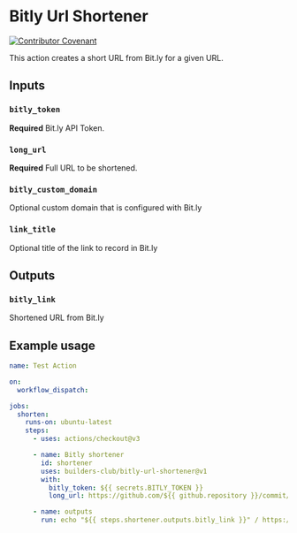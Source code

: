 # Bitly Url Shortener

[![Contributor Covenant](https://img.shields.io/badge/Contributor%20Covenant-v2.0%20adopted-ff69b4.svg)](.github/CODE_OF_CONDUCT.md)

This action creates a short URL from Bit.ly for a given URL.

## Inputs

### `bitly_token`

**Required** Bit.ly API Token. 

### `long_url`

**Required** Full URL to be shortened.

### `bitly_custom_domain`

Optional custom domain that is configured with Bit.ly

### `link_title`

Optional title of the link to record in Bit.ly

## Outputs

### `bitly_link`

Shortened URL from Bit.ly

## Example usage

```yaml
name: Test Action

on:
  workflow_dispatch:

jobs:
  shorten:
    runs-on: ubuntu-latest
    steps:
      - uses: actions/checkout@v3

      - name: Bitly shortener
        id: shortener
        uses: builders-club/bitly-url-shortener@v1
        with:
          bitly_token: ${{ secrets.BITLY_TOKEN }}
          long_url: https://github.com/${{ github.repository }}/commit/${{ github.sha }}

      - name: outputs
        run: echo "${{ steps.shortener.outputs.bitly_link }}" / https://github.com/${{ github.repository }}/commit/${{ github.sha }}
```
